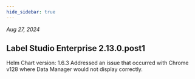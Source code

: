 ```yaml
---
hide_sidebar: true
---
```


*Aug 27, 2024*

## Label Studio Enterprise 2.13.0.post1
Helm Chart version: 1.6.3
Addressed an issue that occurred with Chrome v128 where Data Manager would not display correctly.

